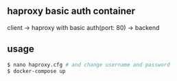 ## haproxy basic auth container

client -> haproxy with basic auth(port: 80) -> backend

## usage

```bash
$ nano haproxy.cfg # and change username and password
$ docker-compose up
```
